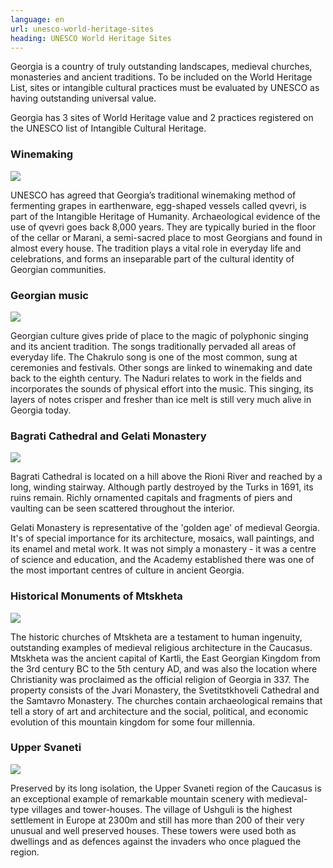 ```yaml
---
language: en
url: unesco-world-heritage-sites
heading: UNESCO World Heritage Sites
---
```

<div class="row content-row"><!-- 873 (1)-->
<div class="col-xs-12 col-sm-6 col-md-6"><!-- 1198 -->

Georgia is a country of truly outstanding landscapes, medieval churches, monasteries
and ancient traditions. To be included on the World Heritage List, sites or intangible
cultural practices must be evaluated by UNESCO as having outstanding universal value.

</div>

<div class="col-xs-12 col-sm-6 col-md-6"><!-- 1199 -->

Georgia has 3 sites of World Heritage value and 2 practices registered on the UNESCO
list of Intangible Cultural Heritage.

</div>

</div>

<div class="row content-row"><!-- 874 (3)-->
<div class="col-xs-12 col-sm-6 col-md-6"><!-- 1200 -->

### Winemaking


![](/library/content/img27.jpg)

UNESCO has agreed that Georgia’s traditional winemaking method of fermenting grapes
in earthenware, egg\-shaped vessels called qvevri, is part of the Intangible Heritage
of Humanity. Archaeological evidence of the use of qvevri goes back 8,000 years.
They are typically buried in the floor of the cellar or Marani, a semi\-sacred place
to most Georgians and found in almost every house. The tradition plays a vital role
in everyday life and celebrations, and forms an inseparable part of the cultural
identity of Georgian communities.

</div>

<div class="col-xs-12 col-sm-6 col-md-6"><!-- 1201 -->

### Georgian music


![](/library/content/img28.jpg)

Georgian culture gives pride of place to the magic of polyphonic singing and its
ancient tradition. The songs traditionally pervaded all areas of everyday life.
The Chakrulo song is one of the most common, sung at ceremonies and festivals. Other
songs are linked to winemaking and date back to the eighth century. The Naduri relates
to work in the fields and incorporates the sounds of physical effort into the music.
This singing, its layers of notes crisper and fresher than ice melt is still very
much alive in Georgia today.

</div>

</div>

<div class="row content-row"><!-- 875 (4)-->
<div class="col-xs-12 col-sm-6 col-md-6"><!-- 1202 -->

### Bagrati Cathedral and Gelati Monastery


![](/library/content/img24.jpg)

Bagrati Cathedral is located on a hill above the Rioni River and reached by a long,
winding stairway. Although partly destroyed by the Turks in 1691, its ruins remain.
Richly ornamented capitals and fragments of piers and vaulting can be seen scattered
throughout the interior.

Gelati Monastery is representative of the 'golden age' of medieval Georgia. It's
of special importance for its architecture, mosaics, wall paintings, and its enamel
and metal work. It was not simply a monastery \- it was a centre of science and
education, and the Academy established there was one of the most important centres
of culture in ancient Georgia.

</div>

<div class="col-xs-12 col-sm-6 col-md-6"><!-- 1203 -->

### Historical Monuments of Mtskheta


![](/library/content/img25.jpg)

The historic churches of Mtskheta are a testament to human ingenuity, outstanding
examples of medieval religious architecture in the Caucasus. Mtskheta was the ancient
capital of Kartli, the East Georgian Kingdom from the 3rd century BC to the 5th
century AD, and was also the location where Christianity was proclaimed as the official
religion of Georgia in 337. The property consists of the Jvari Monastery, the Svetitstkhoveli
Cathedral and the Samtavro Monastery. The churches contain archaeological remains
that tell a story of art and architecture and the social, political, and economic
evolution of this mountain kingdom for some four millennia.

</div>

</div>

<div class="row content-row"><!-- 876 (5)-->
<div class="col-xs-12 col-sm-6 col-md-6"><!-- 1204 -->

### Upper Svaneti


![](/library/content/img26.jpg)

Preserved by its long isolation, the Upper Svaneti region of the Caucasus is an exceptional
example of remarkable mountain scenery with medieval\-type villages and tower\-houses.
The village of Ushguli is the highest settlement in Europe at 2300m and still has
more than 200 of their very unusual and well preserved houses. These towers were
used both as dwellings and as defences against the invaders who once plagued the
region.

</div>

<div class="col-xs-12 col-sm-6 col-md-6"><!-- 1205 -->



</div>

</div>
